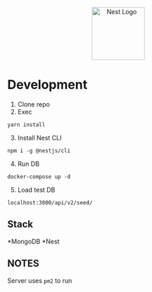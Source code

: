 <p align="center">
  <a href="http://nestjs.com/" target="blank"><img src="https://nestjs.com/img/logo-small.svg" width="120" alt="Nest Logo" /></a>
</p>


# Development

1. Clone repo
2. Exec
```
yarn install
```
3. Install Nest CLI

```
npm i -g @nestjs/cli
```

4.  Run DB
```
docker-compose up -d
```

5. Load test DB
```
localhost:3000/api/v2/seed/
```
## Stack
*MongoDB
*Nest

## NOTES
 Server uses ```pm2``` to run